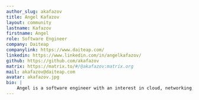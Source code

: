 ```yaml
---
author_slug: akafazov
title: Angel Kafazov
layout: community
lastname: Kafazov
firstname: Angel
role: Software Engineer
company: Daiteap
companylink: https://www.daiteap.com/
linkedin: https://www.linkedin.com/in/angelkafazov/
github: https://github.com/akafazov
matrix: https://matrix.to/#/@akafazov:matrix.org
mail: akafazov@daiteap.com
avatar: akafazov.jpg
bio: |
    Angel is a software engineer with an interest in cloud, networking, and cloud-native technologies.
---
```


